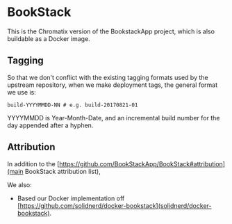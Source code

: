 # BookStack

This is the Chromatix version of the BookstackApp project, which is also
buildable as a Docker image.

## Tagging
So that we don't conflict with the existing tagging formats used by the
upstream repository, when we make deployment tags, the general format we use is:

```
build-YYYYMMDD-NN # e.g. build-20170821-01
```
YYYYMMDD is Year-Month-Date, and an incremental build number for the day
appended after a hyphen.

## Attribution

In addition to the [https://github.com/BookStackApp/BookStack#attribution](main BookStack attribution list), 

We also:

* Based our Docker implementation off [https://github.com/solidnerd/docker-bookstack](solidnerd/docker-bookstack).
